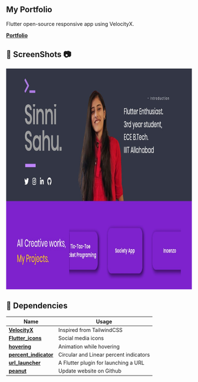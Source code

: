 ## My Portfolio

Flutter open-source responsive app using VelocityX.

[**Portfolio**](https://sinnisahu.github.io/My_Portfolio/)

## 📸 ScreenShots 📷

<img src = "images\web1.jpg" width = 1260 height = 600>


## 🔌 Dependencies

| Name                                                                | Usage                                   |
| ------------------------------------------------------------------- | --------------------------------------- |
| [**VelocityX**](https://pub.dev/packages/velocity_x)                | Inspired from TailwindCSS               |
| [**Flutter_icons**](https://pub.dev/packages/flutter_icons)         | Social media icons                      |
| [**hovering**](https://pub.dev/packages/hovering)                   | Animation while hovering                |
| [**percent_indicator**](https://pub.dev/packages/percent_indicator) | Circular and Linear percent indicators  |
| [**url_launcher**](https://pub.dev/packages/url_launcher)           | A Flutter plugin for launching a URL    |
| [**peanut**](https://pub.dev/packages/peanut)                       | Update website on Github                |